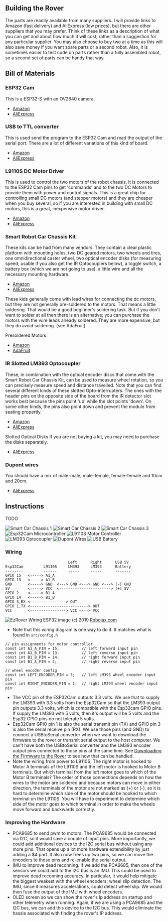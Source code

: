 ## Building the Rover
The parts are readily available from many suppliers.  I will provide links to Amazon (fast delivery) and AliExpress (low prices), but there are other suppliers that you may prefer.  Think of these links as a description of what you can get and about how much it will cost, rather than a suggestion for any particular supplier.  You may also choose to buy two at a time as this will also save money if you want spare parts or a second robot.  Also, it is sometimes easier to test code on parts rather than a fully assembled robot, so a second set of parts can be handy that way.

## Bill of Materials

### ESP32 Cam
This is a ESP32-S with an OV2640 camera.
- [Amazon](https://www.amazon.com/SongHe-ESP32-CAM-Development-Bluetooth-Arduino/dp/B07RB2J4XL/ref=sr_1_7)
- [AliExpress]()

### USB to TTL converter
This is used send the program to the ESP32 Cam and read the output of the serial port.  There are a lot of different variations of this kind of board.
- [Amazon](https://www.amazon.com/HiLetgo-CP2102-Converter-Adapter-Downloader/dp/B00LODGRV8/ref=sr_1_4)
- [AliExpress]()

### L9110S DC Motor Driver
This is used to control the two motors of the robot chassis.  It is connected to the ESP32 Cam pins to get 'commands' and to the two DC Motors to provide them with power and control signals.  This is a great chip for controlling small DC motors (and stepper motors) and they are cheaper when you buy several, so if you are interested in building with small DC motors, this is a great, inexpensive motor driver.
- [Amazon](https://www.amazon.com/Comimark-H-Bridge-Stepper-Controller-Arduino/dp/B07WZFGS81/ref=sr_1_14)
- [AliExpress]()

### Smart Robot Car Chassis Kit
These kits can be had from many vendors.  They contain a clear plastic platform with mounting holes, two DC geared motors, two wheels and tires, one omnidirectional caster wheel, two optical encoder disks (for measuring speed; usable if you also get the IR Optocouplers below), a toggle switch, a battery box (which we are not going to use), a little wire and all the necessary mounting hardware.
- [Amazon](https://www.amazon.com/MTMTOOL-Smart-Chassis-Encoder-Battery/dp/B081GYVB6C/ref=sr_1_4)
- [AliExpress]()

These kids generally come with lead wires for connecting the dc motors, but they are not generally pre-soldered to the motors.  That means a little soldering.  That would be a good beginner's soldering task.  But if you don't want to solder at all then there is an alternative; you can purchase the motors with the wire leads already soldered.  They are more expensive, but they do avoid soldering. (see AdaFruit)

Presoldered Motors
- [Amazon](https://www.amazon.com/Gearbox-Motor-Wheel-Arduino-Smart/dp/B07P6QCJPX/ref=sr_1_12)
- [AdaFruit](https://www.adafruit.com/product/3777)

### IR Slotted LM393 Optocoupler
These, in combination with the optical encoder discs that come with the Smart Robot Car Chassis Kit, can be used to measure wheel rotation, so you can precisely measure speed and distance travelled.  Note that you can find several different kinds of these slotted Opto-interrupters.  The ones with the header pins on the opposite side of the board from the IR detector slot works best because the pins point 'up' while the slot points 'down'.  On some other kinds, the pins also point down and prevent the module from seating propertly.
- [Amazon](https://www.amazon.com/gp/product/B081W4KMHC/ref=ppx_yo_dt_b_asin_title_o06_s00)
- [AliExpress](https://www.aliexpress.com/item/32773600460.html)

Slotted Optical Disks
If you are not buying a kit, you may need to purchase the disks separately.
- [AliExpress](https://www.aliexpress.com/item/32966921400.html)

### Dupont wires
You should have a mix of male-male, male-female, female-female and 10cm and 20cm.
- [AliExpress](https://www.aliexpress.com/item/1005001705264902.html)

## Instructions
TODO

![Smart Car Chassis 1](./images/ezrover_1_chassis.svg)
![Smart Car Chassis 2](./images/ezrover_2_chassis.svg)
![Smart Car Chassis 3](./images/ezrover_3_chassis.svg)
![Esp32Cam Microcontroller](./images/ezrover_4_esp32cam.svg)
![L9110S Motor Controller](./images/ezrover_5_l9110s.svg)
![LM393 Optocoupler](./images/ezrover_6_lm393.svg)
![Dupont Wires](./images/ezrover_7_dupont_wires.svg)
![USB Battery](./images/ezrover_8_usb_battery.svg)

### Wiring

```
                            Left      Right      USB 5V
Esp32Cam         L9110S     LM393     LM393      Battery
--------         ------     -----     -----      -------
GPIO 15   <-----> A1_A
GPIO 13   <-----> A1_B
GND       <-----> GND  <---> GND <---> GND <---> (-) GND
5V        <-----> VCC  <-----------------------> (+) 5V
GPIO 2    <-----> B1_A
GPIO 14   <-----> B1_B
GPIO 3,RX <----------------> OUT
GPIO 1,TX <--------------------------> OUT
VCC       <----------------> VCC <---> VCC
```

![EzRover Wiring](./images/ezrover_9_wiring.svg)
ESP32 image (c) 2019 [Robojax.com](https://www.robojax.com)

- Note that this wiring diagram is one way to do it.  It matches what is found in `src/config.h`
```
// pin assignments for motor controller
const int A1_A_PIN = 15;          // left forward input pin
const int A1_B_PIN = 13;          // left reverse input pin
const int B1_B_PIN = 14;          // right forward input pin
const int B1_A_PIN = 2;           // right reverse input pin

// wheel encoder config
const int LEFT_ENCODER_PIN = 3;   // left LM393 wheel encoder input pin
const int RIGHT_ENCODER_PIN = 1;  // right LM393 wheel encoder input pin
```
- The VCC pin of the ESP32Cam outputs 3.3 volts.  We use that to supply the LM393 with 3.3 volts from the Esp32Cam so that the LM393 output pin outputs 3.3 volts, which is compatible with the Esp32cam GPIO pins.  If supply the LM393 with 5 volts, then it's output will be 5 volts and the Esp32 GPIO pins do not tolerate 5 volts.
- Esp32Cam GPIO pin 1 is also the serial transmit pin (TX) and GPIO pin 3 is also the serial receive pin (RX).  We use those pins (and GND) to connect a USBtoSerial converter when we want to download the firmware to the rover or transmit serial output to the host computer.  We can't have both the USBtoSerial converter and the LM393 encoder output pins connected to those pins at the same time.  See [Downloading the Firmware to the Rover](./rover_firmware#downloading_the_firmware_to_the_rover) to see how that can be handled.
- Note the wiring from power to L9110S; The right motor is hooked to Motor A terminals of the L9110S and the left motor is hooked to Motor B terminals.  But which terminal from the left motor goes to which of the Motor B terminals?  The order of those connections depends on how the wires to the motor are soldered and because motors can move in either direction, the terminals of the motor are not marked as (+) or (-), so it is hard to determine which side of the motor should be hooked to which terminal on the L9110S.  You will have to experiment to determine which side of the motor goes to which terminal in order to make the wheels move forward and backwards correctly.  

### Improving the Hardware
- PCA9685 to send pwm to motors.  The PCA9685 would be connected via I2C, so it would save a couple of input pins.  More importantly, we could add additional devices to the I2C serial bus without using any more pins.  That opens up a lot more hardware extensibility by just adding a $4 part.  It also now frees up two pins, so we can move the encoders to those pins and re-enable the serial output.
- IMU to improve dead reconning.  If we add the PCA9685, then one of the sensors we could add to the I2C bus is an IMU.  This could be used to improve dead reconning accuracy.  In particular, it would help mitigate the biggest weakest with the wheel encoders; wheel slip detection.  The IMU, since it measures accelerations, could detect wheel slip.  We would then fuse the output of the IMU with wheel encoders.
- OLED screen so we can show the rover's ip address on startup and other telemetry when running.  Again, if we are using a PCA9685 and the I2C bus, we can add this device to the I2C bus.  This would eliminate the hassle associated with finding the rover's IP address.
